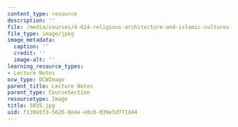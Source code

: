 ```yaml
---
content_type: resource
description: ''
file: /media/courses/4-614-religious-architecture-and-islamic-cultures-fall-2002/f139a5f356268e4ee8c8039e5d771d44_5035.jpg
file_type: image/jpeg
image_metadata:
  caption: ''
  credit: ''
  image-alt: ''
learning_resource_types:
- Lecture Notes
ocw_type: OCWImage
parent_title: Lecture Notes
parent_type: CourseSection
resourcetype: Image
title: 5035.jpg
uid: f139a5f3-5626-8e4e-e8c8-039e5d771d44
---
```

